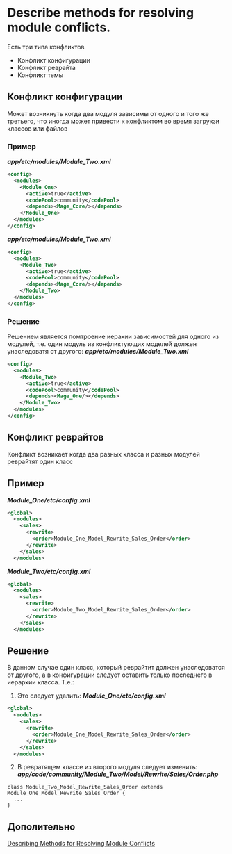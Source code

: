 # Describe methods for resolving module conflicts.

Есть три типа конфликтов

* Конфликт конфигурации
* Конфликт реврайта
* Конфликт темы

## Конфликт конфигурации

Может возникнуть когда два модуля зависимы от одного и того же третьего, что иногда может привести к конфликтом во время загрукзи классов или файлов

### Пример

***app/etc/modules/Module_Two.xml***
```xml
<config>
  <modules>
    <Module_One>
      <active>true</active>
      <codePool>community</codePool>
      <depends><Mage_Core/></depends>
    </Module_One>
  </modules>
</config>
```
***app/etc/modules/Module_Two.xml***
```xml
<config>
  <modules>
    <Module_Two>
      <active>true</active>
      <codePool>community</codePool>
      <depends><Mage_Core/></depends>
    </Module_Two>
  </modules>
</config>
```
### Решение

Решением является помтроение иерахии зависимостей для одного из модулей, т.е. один модуль из конфликтующих моделей должен унаследоватя от другого:
***app/etc/modules/Module_Two.xml***
```xml
<config>
  <modules>
    <Module_Two>
      <active>true</active>
      <codePool>community</codePool>
      <depends><Mage_One/></depends>
    </Module_Two>
  </modules>
</config>
```

## Конфликт реврайтов

Конфликт возникает когда два разных класса и разных модулей реврайтят один класс

## Пример
***Module_One/etc/config.xml***

```xml
<global>
  <modules>
    <sales>
      <rewrite>
        <order>Module_One_Model_Rewrite_Sales_Order</order>
      </rewrite>
    </sales>
  </modules>
```
***Module_Two/etc/config.xml***
```xml
<global>
  <modules>
    <sales>
      <rewrite>
        <order>Module_Two_Model_Rewrite_Sales_Order</order>
      </rewrite>
    </sales>
  </modules>
```
## Решение

В данном случае один класс, который реврайтит должен унаследоватся от другого, а в конфигурации следует оставить только последнего в иерархии класса. Т.е.:
1. Это следует удалить:
***Module_One/etc/config.xml***
```xml
<global>
  <modules>
    <sales>
      <rewrite>
        <order>Module_One_Model_Rewrite_Sales_Order</order>
      </rewrite>
    </sales>
  </modules>
```
2. В ревратящем классе из второго модуля следует изменить:
***app/code/community/Module_Two/Model/Rewrite/Sales/Order.php***
```
class Module_Two_Model_Rewrite_Sales_Order extends Module_One_Model_Rewrite_Sales_Order {
  ...
}
```

## Дополительно

[Describing Methods for Resolving Module Conflicts](https://belvg.com/blog/get-ready-for-magento-certified-developer-exam-describing-methods-for-resolving-module-conflicts.html)
